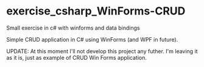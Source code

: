 # exercise_csharp_WinForms-CRUD
Small exercise in c# with winforms and data bindings

Simple CRUD application in C# using WinForms (and WPF in future).

UPDATE: At this moment I'll not develop this project any futher. I'm leaving it as it is, just as example of CRUD Win Forms application.
